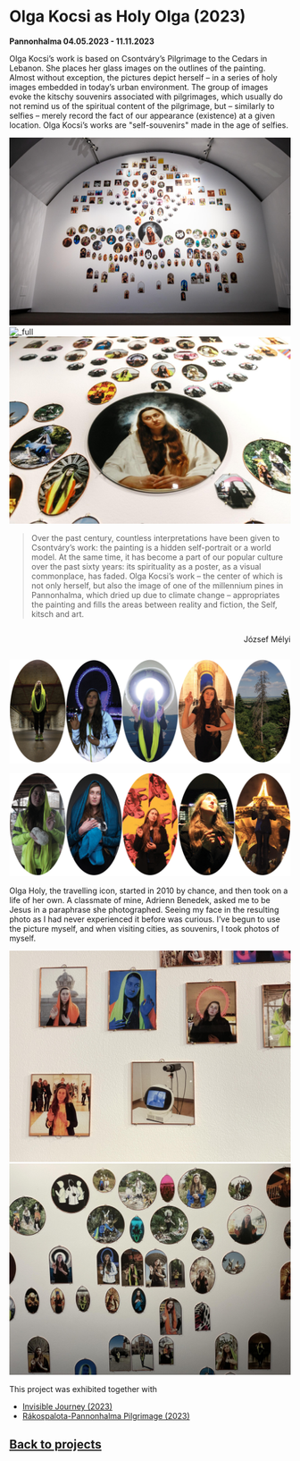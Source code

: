 <!-- {
    "img": "projects/OlgaKocsi-as-HolyOlga_2023/DSC04655.jpg",
    "title": "Olga Kocsi as Holy Olga (2023)",
    "desc": "Holy Olga glass images overlaid on Csontváry's Pilgrimage to the Cedars in Lebanon."
} -->

# Olga Kocsi as Holy Olga (2023)
**Pannonhalma 04.05.2023 - 11.11.2023**

Olga Kocsi’s work is based on Csontváry’s Pilgrimage to the Cedars in Lebanon. She places her glass images on the outlines of the painting. Almost without exception, the pictures depict herself – in a series of holy images embedded in today’s urban environment. The group of images evoke the kitschy souvenirs associated with pilgrimages, which usually do not remind us of the spiritual content of the pilgrimage, but – similarly to selfies – merely record the fact of our appearance (existence) at a given location. Olga Kocsi’s works are "self-souvenirs" made in the age of selfies.

![_full](OlgaKocsi-as-HolyOlga_2023/DSC04655.jpg)
![_full](OlgaKocsi-as-HolyOlga_2023/olga_cedrus.jpg)
![_full](OlgaKocsi-as-HolyOlga_2023/DSC_9162.jpg)

> Over the past century, countless interpretations have been given to Csontváry’s work: the painting is a hidden self-portrait or a world model. At the same time, it has become a part of our popular culture over the past sixty years: its spirituality as a poster, as a visual commonplace, has faded. Olga Kocsi’s work – the center of which is not only herself, but also the image of one of the millennium pines in Pannonhalma, which dried up due to climate change – appropriates the painting and fills the areas between reality and fiction, the Self, kitsch and art.

<span style="display: flex; flex-direction: column; align-items: flex-end">

József Mélyi

</span>

![_expand](OlgaKocsi-as-HolyOlga_2023/ellipszis_0.png)

![_expand](OlgaKocsi-as-HolyOlga_2023/ellipszis_1.png)

Olga Holy, the travelling icon, started in 2010 by chance, and then took on a life of her own. A classmate of mine, Adrienn Benedek, asked me to be Jesus in a paraphrase she photographed. Seeing my face in the resulting photo as I had never experienced it before was curious. I’ve begun to use the picture myself, and when visiting cities, as souvenirs, I took photos of myself.

<mdcompare ls="OlgaKocsi-as-HolyOlga_2023/olga_jesus_rembrandt.jpg" rs="OlgaKocsi-as-HolyOlga_2023/olga_jesus_olga.jpg" ></mdcompare>

![_full](OlgaKocsi-as-HolyOlga_2023/IMG_4226.JPG)
![_full](OlgaKocsi-as-HolyOlga_2023/IMG_4219.JPG)

This project was exhibited together with

* [Invisible Journey (2023)](/c/projects/Invisible-Journey_2023)
* [Rákospalota-Pannonhalma Pilgrimage (2023)](/c/projects/Raakospalota-Pannonhalma-Pilgrimage_2023)

## [Back to projects](/c/projects)